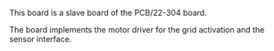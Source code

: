 This board is a slave board of the PCB/22-304 board.
 
The board implements the motor driver for the grid activation 
and the sensor interface.


 